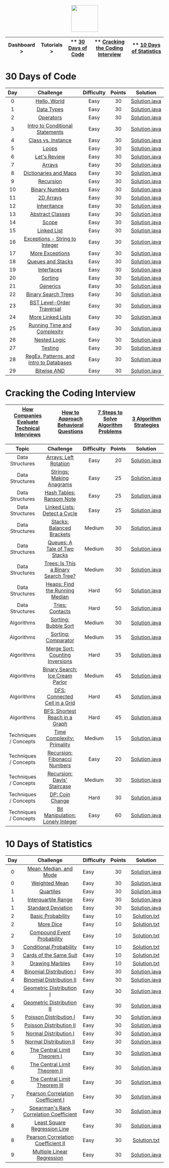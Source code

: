 
<p align="center">
<img height=85 src="https://github.com/Jignesh-81726/HackerRank--Solutions--Tutorials/blob/master/HackerRank-Logo.png"><br>
</p>


| Dashboard >| Tutorials >| ** [30 Days of Code](#30-days-of-code)  | ** [Cracking the Coding Interview](#cracking-the-coding-interview) |  ** [10 Days of Statistics](#10-days-of-statistics) |
|----------------|----------------|---------------------|-------------------------------|-----------------------------------|



# 30 Days of Code
| Day |                                                Challenge                                                | Difficulty | Points |                                                                                   Solution                                                                                  |
|:---:|:-------------------------------------------------------------------------------------------------------:|:----------:|:------:|:---------------------------------------------------------------------------------------------------------------------------------------------------------------------------:|
|  0  | [Hello, World](https://www.hackerrank.com/challenges/30-hello-world)                                    |     Easy   |   30   | [Solution.java]()                       |
|  1  | [Data Types](https://www.hackerrank.com/challenges/30-data-types)                                       |     Easy   |   30   | [Solution.java]()                           |
|  2  | [Operators](https://www.hackerrank.com/challenges/30-operators)                                         |     Easy   |   30   | [Solution.java]()                              |
|  3  | [Intro to Conditional Statements](https://www.hackerrank.com/challenges/30-conditional-statements)      |     Easy   |   30   | [Solution.java]()  |
|  4  | [Class vs. Instance](https://www.hackerrank.com/challenges/30-class-vs-instance)                        |     Easy   |   30   | [Solution.java]()                 |
|  5  | [Loops](https://www.hackerrank.com/challenges/30-loops)                                                 |     Easy   |   30   | [Solution.java]()                                  |
|  6  | [Let's Review](https://www.hackerrank.com/challenges/30-review-loop)                                    |     Easy   |   30   | [Solution.java]()                         |
|  7  | [Arrays](https://www.hackerrank.com/challenges/30-arrays)                                               |     Easy   |   30   | [Solution.java]()                                 |
|  8  | [Dictionaries and Maps](https://www.hackerrank.com/challenges/30-dictionaries-and-maps)                 |     Easy   |   30   | [Solution.java]()              |
|  9  | [Recursion](https://www.hackerrank.com/challenges/30-recursion)                                         |     Easy   |   30   | [Solution.java]()                              |
|  10 | [Binary Numbers](https://www.hackerrank.com/challenges/30-binary-numbers)                               |     Easy   |   30   | [Solution.java]()                       |
|  11 | [2D Arrays](https://www.hackerrank.com/challenges/30-2d-arrays)                                         |     Easy   |   30   | [Solution.java]()                            |
|  12 | [Inheritance](https://www.hackerrank.com/challenges/30-inheritance)                                     |     Easy   |   30   | [Solution.java]()                            |
|  13 | [Abstract Classes](https://www.hackerrank.com/challenges/30-abstract-classes)                           |     Easy   |   30   | [Solution.java]()                     |
|  14 | [Scope](https://www.hackerrank.com/challenges/30-scope)                                                 |     Easy   |   30   | [Solution.java]()                                  |
|  15 | [Linked List](https://www.hackerrank.com/challenges/30-linked-list)                                     |     Easy   |   30   | [Solution.java]()                          |
|  16 | [Exceptions - String to Integer](https://www.hackerrank.com/challenges/30-exceptions-string-to-integer) |     Easy   |   30   | [Solution.java]() |
|  17 | [More Exceptions](https://www.hackerrank.com/challenges/30-more-exceptions)                             |     Easy   |   30   | [Solution.java]()                      |
|  18 | [Queues and Stacks](https://www.hackerrank.com/challenges/30-queues-stacks)                             |     Easy   |   30   | [Solution.java]()                  |
|  19 | [Interfaces](https://www.hackerrank.com/challenges/30-interfaces)                                       |     Easy   |   30   | [Solution.java]()                             |
|  20 | [Sorting](https://www.hackerrank.com/challenges/30-sorting)                                             |     Easy   |   30   | [Solution.java]()                                |
|  21 | [Generics](https://www.hackerrank.com/challenges/30-generics)                                           |     Easy   |   30   | [Solution.java]()                               |
|  22 | [Binary Search Trees](https://www.hackerrank.com/challenges/30-binary-search-trees)                     |     Easy   |   30   | [Solution.java]()                |
|  23 | [BST Level-Order Traversal](https://www.hackerrank.com/challenges/30-binary-trees)                      |     Easy   |   30   | [Solution.java]()          |
|  24 | [More Linked Lists](https://www.hackerrank.com/challenges/30-linked-list-deletion)                      |     Easy   |   30   | [Solution.java]()                  |
|  25 | [Running Time and Complexity](https://www.hackerrank.com/challenges/30-running-time-and-complexity)     |     Easy   |   30   | [Solution.java]()      |
|  26 | [Nested Logic](https://www.hackerrank.com/challenges/30-nested-logic)                                   |     Easy   |   30   | [Solution.java]()                         |
|  27 | [Testing](https://www.hackerrank.com/challenges/30-testing)                                             |     Easy   |   30   | [Solution.java]()                                |
|  28 | [RegEx, Patterns, and Intro to Databases](https://www.hackerrank.com/challenges/30-regex-patterns)                                             |     Easy   |   30   | [Solution.java]()                                |
|  29 | [Bitwise AND](https://www.hackerrank.com/challenges/330-bitwise-and)                                             |     Easy   |   30   | [Solution.java]()                                |



# Cracking the Coding Interview

|[How Companies Evaluate Technical Interviews](https://youtu.be/jxAWQN5t6wg)|[How to Approach Behavioral Questions](https://youtu.be/tZxNNKqxXnw)|[7 Steps to Solve Algorithm Problems](https://youtu.be/GKgAVjJxh9w)|[3 Algorithm Strategies](https://youtu.be/84UYVCluClQ)
|-------------------------------------------|-------------------------------------------|------------------------------------------|------------------------------------------|

|         Topic         |                                                 Challenge                                                | Difficulty | Points |                                                                                                 Solution                                                                                                 |
|:---------------------:|:--------------------------------------------------------------------------------------------------------:|:------:|:---------------:|:--------------------------------------------------------------------------------------------------------------------------------------------------------------------------------------------------------:|
|    Data Structures    | [Arrays: Left Rotation](https://www.hackerrank.com/challenges/ctci-array-left-rotation)                  | Easy |   20   | [Solution.java](https://github.com/Jignesh-81726/HackerRank--Solutions--Tutorials/blob/master/Cracking%20the%20Coding%20Interview/Data%20Structures/Arrays%20-%20Left%20Rotation/Solution.java)                       |
|    Data Structures    | [Strings: Making Anagrams](https://www.hackerrank.com/challenges/ctci-making-anagrams)                   | Easy |   25   | [Solution.java](https://github.com/Jignesh-81726/HackerRank--Solutions--Tutorials/blob/master/Cracking%20the%20Coding%20Interview/Data%20Structures/Strings%20-%20Making%20Anagrams/Solution.java)                    |
|    Data Structures    | [Hash Tables: Ransom Note](https://www.hackerrank.com/challenges/ctci-ransom-note)                       | Easy |   25   | [Solution.java](https://github.com/Jignesh-81726/HackerRank--Solutions--Tutorials/blob/master/Cracking%20the%20Coding%20Interview/Data%20Structures/Hash%20Tables%20-%20Ransom%20Note/Solution.java)                  |
|    Data Structures    | [Linked Lists: Detect a Cycle](https://www.hackerrank.com/challenges/ctci-linked-list-cycle)             | Easy |   25   | [Solution.java](https://github.com/Jignesh-81726/HackerRank--Solutions--Tutorials/blob/master/Cracking%20the%20Coding%20Interview/Data%20Structures/Linked%20Lists%20-%20Detect%20a%20Cycle/Solution.java)            |
|    Data Structures    | [Stacks: Balanced Brackets](https://www.hackerrank.com/challenges/ctci-balanced-brackets)                | Medium |   30   | [Solution.java](https://github.com/Jignesh-81726/HackerRank--Solutions--Tutorials/blob/master/Cracking%20the%20Coding%20Interview/Data%20Structures/Stacks%20-%20Balanced%20Brackets/Solution.java)                   |                                                                            
|    Data Structures    | [Queues: A Tale of Two Stacks](https://www.hackerrank.com/challenges/ctci-queue-using-two-stacks)        | Medium |   30   | [Solution.java](https://github.com/Jignesh-81726/HackerRank--Solutions--Tutorials/blob/master/Cracking%20the%20Coding%20Interview/Data%20Structures/Queue%20-%20A%20Tale%20of%20Two%20Stacks/Solution.java)           |
|    Data Structures    | [Trees: Is This a Binary Search Tree?](https://www.hackerrank.com/challenges/ctci-is-binary-search-tree) | Medium |   30   | [Solution.java](https://github.com/Jignesh-81726/HackerRank--Solutions--Tutorials/blob/master/Cracking%20the%20Coding%20Interview/Data%20Structures/Trees%20-%20Is%20This%20a%20Binary%20Search%20Tree/Solution.java) |
|    Data Structures    | [Heaps: Find the Running Median](https://www.hackerrank.com/challenges/ctci-find-the-running-median)     | Hard |   50   | [Solution.java](https://github.com/Jignesh-81726/HackerRank--Solutions--Tutorials/blob/master/Cracking%20the%20Coding%20Interview/Data%20Structures/Heaps%20-%20Find%20the%20Running%20Median/Solution.java)          |
|    Data Structures    | [Tries: Contacts](https://www.hackerrank.com/challenges/ctci-contacts)                                   | Hard |   50   | [Solution.java](https://github.com/Jignesh-81726/HackerRank--Solutions--Tutorials/blob/master/Cracking%20the%20Coding%20Interview/Data%20Structures/Tries%20-%20Contacts/Solution.java)                               |
|       Algorithms      | [Sorting: Bubble Sort](https://www.hackerrank.com/challenges/ctci-bubble-sort)                           | Medium |   30   | [Solution.java](https://github.com/Jignesh-81726/HackerRank--Solutions--Tutorials/blob/master/Cracking%20the%20Coding%20Interview/Algorithms/Sorting%20-%20Bubble%20Sort/Solution.java)                               |
|       Algorithms      | [Sorting: Comparator](https://www.hackerrank.com/challenges/ctci-comparator-sorting)                     | Medium |   35   | [Solution.java](https://github.com/Jignesh-81726/HackerRank--Solutions--Tutorials/blob/master/Cracking%20the%20Coding%20Interview/Algorithms/Sorting%20-%20Comparator/Solution.java)                                  |
|       Algorithms      | [Merge Sort: Counting Inversions](https://www.hackerrank.com/challenges/ctci-merge-sort)                 | Hard |   35   | [Solution.java](https://github.com/Jignesh-81726/HackerRank--Solutions--Tutorials/blob/master/Cracking%20the%20Coding%20Interview/Algorithms/Merge%20Sort%20-%20Counting%20Inversions/Solution.java)                  |
|       Algorithms      | [Binary Search: Ice Cream Parlor](https://www.hackerrank.com/challenges/ctci-ice-cream-parlor)           | Medium |   45   | [Solution.java](https://github.com/Jignesh-81726/HackerRank--Solutions--Tutorials/blob/master/Cracking%20the%20Coding%20Interview/Algorithms/Binary%20Search%20-%20Ice%20Cream%20Parlor/Solution.java)                |
|       Algorithms      | [DFS: Connected Cell in a Grid](https://www.hackerrank.com/challenges/ctci-connected-cell-in-a-grid)     | Hard |   45   | [Solution.java](https://github.com/Jignesh-81726/HackerRank--Solutions--Tutorials/blob/master/Cracking%20the%20Coding%20Interview/Algorithms/DFS%20-%20Connected%20Cell%20in%20a%20Grid/Solution.java)                |
|       Algorithms      | [BFS: Shortest Reach in a Graph](https://www.hackerrank.com/challenges/ctci-bfs-shortest-reach)          | Hard |   45   | [Solution.java](https://github.com/Jignesh-81726/HackerRank--Solutions--Tutorials/blob/master/Cracking%20the%20Coding%20Interview/Algorithms/BFS%20-%20Shortest%20Reach%20in%20a%20Graph/Solution.java)               |
| Techniques / Concepts | [Time Complexity: Primality](https://www.hackerrank.com/challenges/ctci-big-o)                           | Medium |   15   | [Solution.java](https://github.com/Jignesh-81726/HackerRank--Solutions--Tutorials/blob/master/Cracking%20the%20Coding%20Interview/Techniques%2C%20Concepts/Time%20Complexity%20-%20Primality/Solution.java)           |
| Techniques / Concepts | [Recursion: Fibonacci Numbers](https://www.hackerrank.com/challenges/ctci-fibonacci-numbers)             | Easy |   20   | [Solution.java](https://github.com/Jignesh-81726/HackerRank--Solutions--Tutorials/blob/master/Cracking%20the%20Coding%20Interview/Techniques%2C%20Concepts/Recursion%20-%20Fibonacci%20Numbers/Solution.java)         |
| Techniques / Concepts | [Recursion: Davis' Staircase](https://www.hackerrank.com/challenges/ctci-recursive-staircase)            | Medium |   30   | [Solution.java](https://github.com/Jignesh-81726/HackerRank--Solutions--Tutorials/blob/master/Cracking%20the%20Coding%20Interview/Techniques%2C%20Concepts/Recursion%20-%20Davis'%20Staircase/Solution.java)          |
| Techniques / Concepts | [DP: Coin Change](https://www.hackerrank.com/challenges/ctci-coin-change)                                | Hard |   30   | [Solution.java](https://github.com/Jignesh-81726/HackerRank--Solutions--Tutorials/blob/master/Cracking%20the%20Coding%20Interview/Techniques%2C%20Concepts/DP%20-%20Coin%20Change/Solution.java)                      |
| Techniques / Concepts | [Bit Manipulation: Lonely Integer](https://www.hackerrank.com/challenges/ctci-lonely-integer)            | Easy |   60   | [Solution.java](https://github.com/Jignesh-81726/HackerRank--Solutions--Tutorials/blob/master/Cracking%20the%20Coding%20Interview/Techniques%2C%20Concepts/Bit%20Manipulation%20-%20Lonely%20Integer/Solution.java)   |





# 10 Days of Statistics

| Day |                                                          Challenge                                                         | Difficulty | Points |                                                                                          Solution                                                                                         |
|:---:|:--------------------------------------------------------------------------------------------------------------------------:|:--------------|:------:|:-----------------------------------------------------------------------------------------------------------------------------------------------------------------------------------------:|
|  0  | [Mean, Median, and Mode](https://www.hackerrank.com/challenges/s10-basic-statistics)                                       | Easy |   30   | [Solution.java](https://github.com/Jignesh-81726/HackerRank--Solutions--Tutorials/blob/master/10%20Days%20of%20Statistics/Day%200%20-%20Mean%2C%20Median%2C%20and%20Mode/Solution.java)                |
|  0  | [Weighted Mean](https://www.hackerrank.com/challenges/s10-weighted-mean)                                                   | Easy |   30   | [Solution.java](https://github.com/Jignesh-81726/HackerRank--Solutions--Tutorials/blob/master/10%20Days%20of%20Statistics/Day%200%20-%20Weighted%20Mean/Solution.java)                                 |
|  1  | [Quartiles](https://www.hackerrank.com/challenges/s10-quartiles)                                                           | Easy |   30   | [Solution.java](https://github.com/Jignesh-81726/HackerRank--Solutions--Tutorials/blob/master/10%20Days%20of%20Statistics/Day%201%20-%20Quartiles/Solution.java)                                       |
|  1  | [Interquartile Range](https://www.hackerrank.com/challenges/s10-interquartile-range)                                       | Easy |   30   | [Solution.java](https://github.com/Jignesh-81726/HackerRank--Solutions--Tutorials/blob/master/10%20Days%20of%20Statistics/Day%201%20-%20Interquartile%20Range/Solution.java)                           |
|  1  | [Standard Deviation](https://www.hackerrank.com/challenges/s10-standard-deviation)                                         | Easy |   30   | [Solution.java](https://github.com/Jignesh-81726/HackerRank--Solutions--Tutorials/blob/master/10%20Days%20of%20Statistics/Day%201%20-%20Standard%20Deviation/Solution.java)                            |
|  2  | [Basic Probability](https://www.hackerrank.com/challenges/s10-mcq-1)                                                       | Easy |   10   | [Solution.txt](https://github.com/Jignesh-81726/HackerRank--Solutions--Tutorials/blob/master/10%20Days%20of%20Statistics/Day%202%20-%20Basic%20Probability/Solution.txt)                                   |
|  2  | [More Dice](https://www.hackerrank.com/challenges/s10-mcq-2)                                                               | Easy |   10   | [Solution.txt](https://github.com/Jignesh-81726/HackerRank--Solutions--Tutorials/blob/master/10%20Days%20of%20Statistics/Day%202%20-%20More%20Dice/Solution.txt)                                           |
|  2  | [Compound Event Probability](https://www.hackerrank.com/challenges/s10-mcq-3)                                              | Easy |   10   | [Solution.txt](https://github.com/Jignesh-81726/HackerRank--Solutions--Tutorials/blob/master/10%20Days%20of%20Statistics/Day%202%20-%20Compound%20Event%20Probability/Solution.txt)                        |
|  3  | [Conditional Probability](https://www.hackerrank.com/challenges/s10-mcq-4)                                                 | Easy |   10   | [Solution.txt](https://github.com/Jignesh-81726/HackerRank--Solutions--Tutorials/blob/master/10%20Days%20of%20Statistics/Day%203%20-%20Conditional%20Probability/Solution.txt)                             |
|  3  | [Cards of the Same Suit](https://www.hackerrank.com/challenges/s10-mcq-5)                                                  | Easy |   10   | [Solution.txt](https://github.com/Jignesh-81726/HackerRank--Solutions--Tutorials/blob/master/10%20Days%20of%20Statistics/Day%203%20-%20Cards%20of%20the%20Same%20Suit/Solution.txt)                        |
|  3  | [Drawing Marbles](https://www.hackerrank.com/challenges/s10-mcq-6)                                                         | Easy |   10   | [Solution.txt](https://github.com/Jignesh-81726/HackerRank--Solutions--Tutorials/blob/master/10%20Days%20of%20Statistics/Day%203%20-%20Drawing%20Marbles/Solution.txt)                                     |
|  4  | [Binomial Distribution I](https://www.hackerrank.com/challenges/s10-binomial-distribution-1)                               | Easy |   30   | [Solution.java](https://github.com/Jignesh-81726/HackerRank--Solutions--Tutorials/blob/master/10%20Days%20of%20Statistics/Day%204%20-%20Binomial%20Distribution%20I/Solution.java)                     |
|  4  | [Binomial Distribution II](https://www.hackerrank.com/challenges/s10-binomial-distribution-2)                              | Easy |   30   | [Solution.java](https://github.com/Jignesh-81726/HackerRank--Solutions--Tutorials/blob/master/10%20Days%20of%20Statistics/Day%204%20-%20Binomial%20Distribution%20II/Solution.java)                    |
|  4  | [Geometric Distribution I](https://www.hackerrank.com/challenges/s10-geometric-distribution-1)                             | Easy |   30   | [Solution.java](https://github.com/Jignesh-81726/HackerRank--Solutions--Tutorials/blob/master/10%20Days%20of%20Statistics/Day%204%20-%20Geometric%20Distribution%20I/Solution.java)                    |
|  4  | [Geometric Distribution II](https://www.hackerrank.com/challenges/s10-geometric-distribution-2)                            | Easy |   30   | [Solution.java](https://github.com/Jignesh-81726/HackerRank--Solutions--Tutorials/blob/master/10%20Days%20of%20Statistics/Day%204%20-%20Geometric%20Distribution%20II/Solution.java)                   |
|  5  | [Poisson Distribution I](https://www.hackerrank.com/challenges/s10-poisson-distribution-1)                                 | Easy |   30   | [Solution.java](https://github.com/Jignesh-81726/HackerRank--Solutions--Tutorials/blob/master/10%20Days%20of%20Statistics/Day%205%20-%20Poisson%20Distribution%20I/Solution.java)                      |
|  5  | [Poisson Distribution II](https://www.hackerrank.com/challenges/s10-poisson-distribution-2)                                | Easy |   30   | [Solution.java](https://github.com/Jignesh-81726/HackerRank--Solutions--Tutorials/blob/master/10%20Days%20of%20Statistics/Day%205%20-%20Poisson%20Distribution%20II/Solution.java)                     |
|  5  | [Normal Distribution I](https://www.hackerrank.com/challenges/s10-normal-distribution-1)                                   | Easy |   30   | [Solution.java](https://github.com/Jignesh-81726/HackerRank--Solutions--Tutorials/blob/master/10%20Days%20of%20Statistics/Day%205%20-%20Normal%20Distribution%20I/Solution.java)                       |
|  5  | [Normal Distribution II](https://www.hackerrank.com/challenges/s10-normal-distribution-2)                                  | Easy |   30   | [Solution.java](https://github.com/Jignesh-81726/HackerRank--Solutions--Tutorials/blob/master/10%20Days%20of%20Statistics/Day%205%20-%20Normal%20Distribution%20II/Solution.java)                      |
|  6  | [The Central Limit Theorem I](https://www.hackerrank.com/challenges/s10-the-central-limit-theorem-1)                       | Easy |   30   | [Solution.java](https://github.com/Jignesh-81726/HackerRank--Solutions--Tutorials/blob/master/10%20Days%20of%20Statistics/Day%206%20-%20The%20Central%20Limit%20Theorem%20I/Solution.java)             |
|  6  | [The Central Limit Theorem II](https://www.hackerrank.com/challenges/s10-the-central-limit-theorem-2)                      | Easy |   30   | [Solution.java](https://github.com/Jignesh-81726/HackerRank--Solutions--Tutorials/blob/master/10%20Days%20of%20Statistics/Day%206%20-%20The%20Central%20Limit%20Theorem%20II/Solution.java)            |
|  6  | [The Central Limit Theorem III](https://www.hackerrank.com/challenges/s10-the-central-limit-theorem-3)                     | Easy |   30   | [Solution.java](https://github.com/Jignesh-81726/HackerRank--Solutions--Tutorials/blob/master/10%20Days%20of%20Statistics/Day%206%20-%20The%20Central%20Limit%20Theorem%20III/Solution.java)           |
|  7  | [Pearson Correlation Coefficient I](https://www.hackerrank.com/challenges/s10-pearson-correlation-coefficient)             | Easy |   30   | [Solution.java](https://github.com/Jignesh-81726/HackerRank--Solutions--Tutorials/blob/master/10%20Days%20of%20Statistics/Day%207%20-%20Pearson%20Correlation%20Coefficient%20I/Solution.java)         |
|  7  | [Spearman's Rank Correlation Coefficient](https://www.hackerrank.com/challenges/s10-spearman-rank-correlation-coefficient) | Easy |   30   | [Solution.java](https://github.com/Jignesh-81726/HackerRank--Solutions--Tutorials/blob/master/10%20Days%20of%20Statistics/Day%207%20-%20Spearman's%20Rank%20Correlation%20Coefficient/Solution.java) |
|  8  | [Least Square Regression Line](https://www.hackerrank.com/challenges/s10-least-square-regression-line)                     | Easy |   30   | [Solution.java](https://github.com/Jignesh-81726/HackerRank--Solutions--Tutorials/blob/master/10%20Days%20of%20Statistics/Day%208%20-%20Least%20Square%20Regression%20Rate/Solution.java)              |
|  8  | [Pearson Correlation Coefficient II](https://www.hackerrank.com/challenges/s10-mcq-7)                                      | Easy |   30   | [Solution.txt](https://github.com/Jignesh-81726/HackerRank--Solutions--Tutorials/blob/master/10%20Days%20of%20Statistics/Day%208%20-%20Pearson%20Correlation%20Coefficient%20II/Solution.txt)              |
|  9  | [Multiple Linear Regression](https://www.hackerrank.com/challenges/s10-multiple-linear-regression)                         | Easy |   30   | [Solution.java](https://github.com/Jignesh-81726/HackerRank--Solutions--Tutorials/blob/master/10%20Days%20of%20Statistics/Day%209%20-%20Multiple%20Linear%20Regression/Solution.java)                  |


